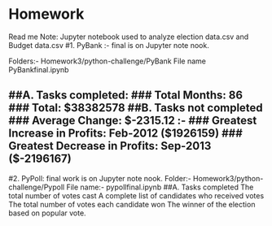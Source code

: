 # Homework

Read me 
Note: Jupyter notebook used to analyze election data.csv and Budget data.csv
#1.	PyBank :- final is on Jupyter note nook. 

Folders:- Homework3/python-challenge/PyBank 
File name PyBankfinal.ipynb

##A.	Tasks completed: 
    ### Total Months: 86
    ### Total: $38382578
##B.	Tasks not completed
    ### Average  Change: $-2315.12 :- 
    ### Greatest Increase in Profits: Feb-2012 ($1926159)
    ### Greatest Decrease in Profits: Sep-2013 ($-2196167)
---------------------------------------------------------------------------------------------------------------------
#2.	PyPoll: final work is on Jupyter note nook.
Folder:- Homework3/python-challenge/Pypoll
File name:- pypollfinal.ipynb
##A.	Tasks completed 
     The total number of votes cast
     A complete list of candidates who received votes
     The total number of votes each candidate won
     The winner of the election based on popular vote.

